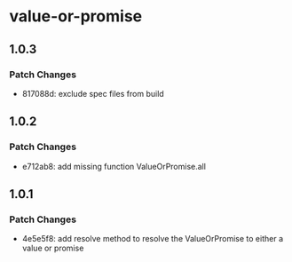 # value-or-promise

## 1.0.3

### Patch Changes

- 817088d: exclude spec files from build

## 1.0.2

### Patch Changes

- e712ab8: add missing function ValueOrPromise.all

## 1.0.1

### Patch Changes

- 4e5e5f8: add resolve method to resolve the ValueOrPromise to either a value or promise
